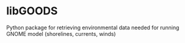# libGOODS

Python package for retrieving environmental data needed for running GNOME model (shorelines, currents, winds)